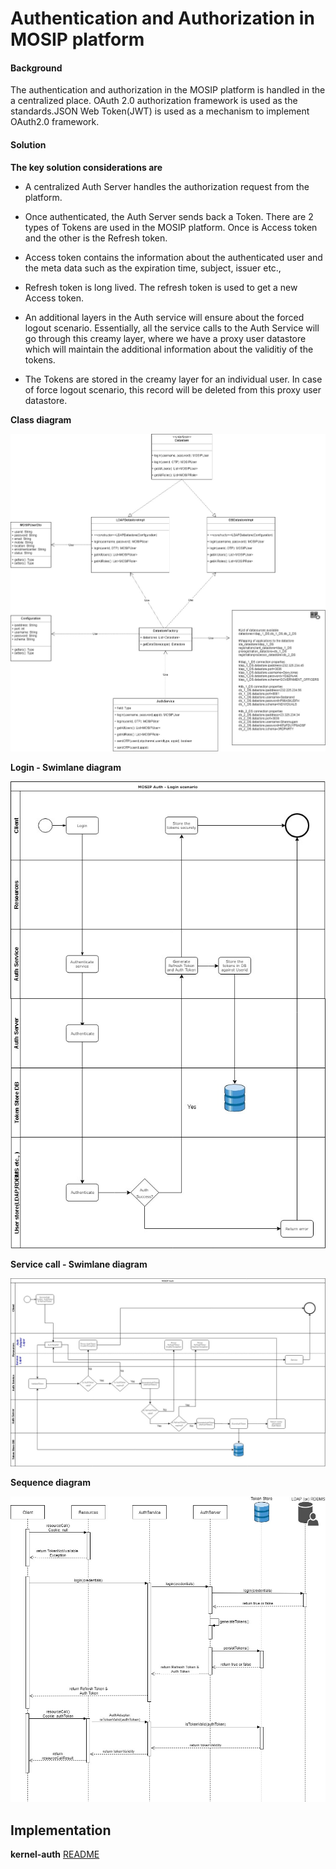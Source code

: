 ﻿# Authentication and Authorization in MOSIP platform

#### Background

The authentication and authorization in the MOSIP platform is handled in the a centralized place. OAuth 2.0 authorization framework is used as the standards.JSON Web Token(JWT) is used as a mechanism to implement OAuth2.0 framework. 

#### Solution



**The key solution considerations are**


- A centralized Auth Server handles the authorization request from the platform. 

- Once authenticated, the Auth Server  sends back a Token. There are 2 types of Tokens are used in the MOSIP platform. Once is Access token and the other is the Refresh token. 

- Access token contains the information about the authenticated user and the meta data such as the expiration time, subject, issuer etc., 

- Refresh token is long lived. The refresh token is used to get a new Access token. 

- An additional layers in the Auth service will ensure about the forced logout scenario. Essentially, all the service calls to the Auth Service will go through this creamy layer, where we have a proxy user datastore which will maintain the additional information about the validitiy of the tokens. 

- The Tokens are stored in the creamy layer for an individual user. In case of force logout scenario, this record will be deleted from this proxy user datastore. 

**Class diagram**

![Class Diagram](_images/kernel-authn-classdiagram.jpg)

**Login - Swimlane diagram**

![Login - Swimlane Diagram](_images/kernel-authn-login-swimlane.jpg)


**Service call - Swimlane diagram**

![Service call - Swimlane Diagram](_images/kernel-authn-servicecall-swimlane.jpg)


**Sequence diagram**

![Sequence Diagram](_images/kernel-authn-sequencediagram.jpg)

## Implementation


**kernel-auth** [README](../../kernel/kernel-auth/README.md)

